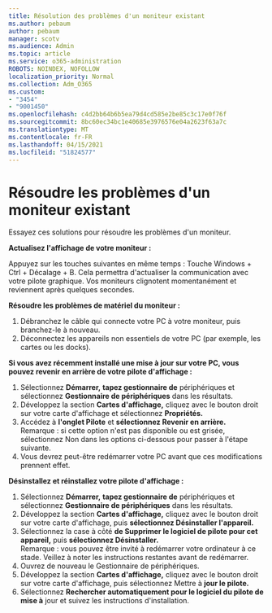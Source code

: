 ```yaml
---
title: Résolution des problèmes d'un moniteur existant
ms.author: pebaum
author: pebaum
manager: scotv
ms.audience: Admin
ms.topic: article
ms.service: o365-administration
ROBOTS: NOINDEX, NOFOLLOW
localization_priority: Normal
ms.collection: Adm_O365
ms.custom:
- "3454"
- "9001450"
ms.openlocfilehash: c4d2bb64b6b5ea79d4cd585e2be85c3c17e0f76f
ms.sourcegitcommit: 8bc60ec34bc1e40685e3976576e04a2623f63a7c
ms.translationtype: MT
ms.contentlocale: fr-FR
ms.lasthandoff: 04/15/2021
ms.locfileid: "51824577"
---
```

# <a name="troubleshoot-an-existing-monitor"></a>Résoudre les problèmes d'un moniteur existant

Essayez ces solutions pour résoudre les problèmes d'un moniteur. 

**Actualisez l'affichage de votre moniteur :**

Appuyez sur les touches suivantes en même temps : Touche Windows + Ctrl + Décalage + B. Cela permettra d'actualiser la communication avec votre pilote graphique. Vos moniteurs clignotent momentanément et reviennent après quelques secondes.

**Résoudre les problèmes de matériel du moniteur :**

1. Débranchez le câble qui connecte votre PC à votre moniteur, puis branchez-le à nouveau.
2. Déconnectez les appareils non essentiels de votre PC (par exemple, les cartes ou les docks).

**Si vous avez récemment installé une mise à jour sur votre PC, vous pouvez revenir en arrière de votre pilote d'affichage :**

1. Sélectionnez **Démarrer,** **tapez gestionnaire de** périphériques et sélectionnez **Gestionnaire de périphériques** dans les résultats.
2. Développez la section **Cartes d'affichage,** cliquez avec le bouton droit sur votre carte d'affichage et sélectionnez **Propriétés.**
3. Accédez à **l'onglet Pilote** et **sélectionnez Revenir en arrière.** <br>
Remarque : si cette option n'est pas  disponible ou est grisée, sélectionnez Non dans les options ci-dessous pour passer à l'étape suivante.
4. Vous devrez peut-être redémarrer votre PC avant que ces modifications prennent effet.

**Désinstallez et réinstallez votre pilote d'affichage :**

1. Sélectionnez **Démarrer,** **tapez gestionnaire de** périphériques et sélectionnez **Gestionnaire de périphériques** dans les résultats.
2. Développez la section **Cartes d'affichage,** cliquez avec le bouton droit sur votre carte d'affichage, puis **sélectionnez Désinstaller l'appareil.** 
3. Sélectionnez la case à côté **de Supprimer le logiciel de pilote pour cet appareil,** puis **sélectionnez Désinstaller.**<br>
Remarque : vous pouvez être invité à redémarrer votre ordinateur à ce stade. Veillez à noter les instructions restantes avant de redémarrer.
4. Ouvrez de nouveau le Gestionnaire de périphériques.
5. Développez la section **Cartes d'affichage,** cliquez avec le bouton droit sur votre carte d'affichage, puis sélectionnez Mettre à **jour le pilote.**
6. Sélectionnez **Rechercher automatiquement pour le logiciel du pilote de mise à** jour et suivez les instructions d'installation.